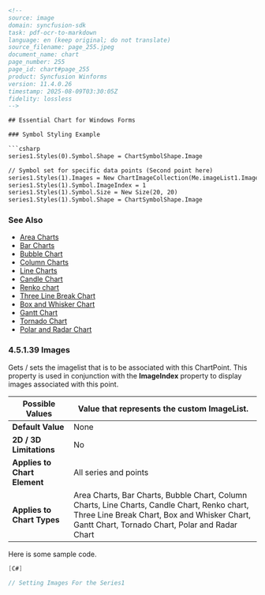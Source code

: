 ```html
<!-- 
source: image
domain: syncfusion-sdk
task: pdf-ocr-to-markdown
language: en (keep original; do not translate)
source_filename: page_255.jpeg
document_name: chart
page_number: 255
page_id: chart#page_255
product: Syncfusion Winforms
version: 11.4.0.26
timestamp: 2025-08-09T03:30:05Z
fidelity: lossless
-->

## Essential Chart for Windows Forms

### Symbol Styling Example

```csharp
series1.Styles(0).Symbol.Shape = ChartSymbolShape.Image

// Symbol set for specific data points (Second point here)
series1.Styles(1).Images = New ChartImageCollection(Me.imageList1.Images)
series1.Styles(1).Symbol.ImageIndex = 1
series1.Styles(1).Symbol.Size = New Size(20, 20)
series1.Styles(1).Symbol.Shape = ChartSymbolShape.Image
```

### See Also

- [Area Charts](Area%20Charts)
- [Bar Charts](Bar%20Charts)
- [Bubble Chart](Bubble%20Chart)
- [Column Charts](Column%20Charts)
- [Line Charts](Line%20Charts)
- [Candle Chart](Candle%20Chart)
- [Renko chart](Renko%20chart)
- [Three Line Break Chart](Three%20Line%20Break%20Chart)
- [Box and Whisker Chart](Box%20and%20Whisker%20Chart)
- [Gantt Chart](Gantt%20Chart)
- [Tornado Chart](Tornado%20Chart)
- [Polar and Radar Chart](Polar%20and%20Radar%20Chart)

### 4.5.1.39 Images

Gets / sets the imagelist that is to be associated with this ChartPoint. This property is used in conjunction with the **ImageIndex** property to display images associated with this point.

| **Possible Values** | Value that represents the custom ImageList. |
| --- | --- |
| **Default Value** | None |
| **2D / 3D Limitations** | No |
| **Applies to Chart Element** | All series and points |
| **Applies to Chart Types** | Area Charts, Bar Charts, Bubble Chart, Column Charts, Line Charts, Candle Chart, Renko chart, Three Line Break Chart, Box and Whisker Chart, Gantt Chart, Tornado Chart, Polar and Radar Chart |

Here is some sample code.

```csharp
[C#]

// Setting Images For the Series1
```
<!-- tags: [product, essential chart, windows forms, series styling, images] -->
```